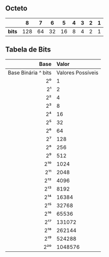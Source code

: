 Octeto
--

| |8|7|6|5|4|3|2|1|
|---:|---|---|---|---|---|---|---|---|
**bits**|128|64|32|16|8|4|2|1|

Tabela de Bits
--

| Base | Valor |
| ---: | :--- |
| Base Binária ^ bits | Valores Possíveis |
| 2⁰ | 1 |
| 2¹ | 2 |
| 2² | 4 |
| 2³ | 8 |
| 2⁴ | 16 |
| 2⁵ | 32 |
| 2⁶ | 64 |
| 2⁷ | 128 |
| 2⁸ | 256 |
| 2⁹ | 512 |
| 2¹⁰ | 1024 |
| 2¹¹ | 2048 |
| 2¹² | 4096 |
| 2¹³ | 8192 |
| 2¹⁴ | 16384 |
| 2¹⁵ | 32768 |
| 2¹⁶ | 65536 |
| 2¹⁷ | 131072 |
| 2¹⁸ | 262144 |
| 2¹⁹ | 524288 |
| 2²⁰ | 1048576 |
